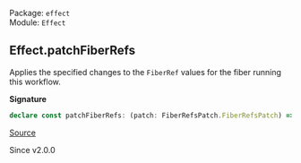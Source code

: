 Package: `effect`<br />
Module: `Effect`<br />

## Effect.patchFiberRefs

Applies the specified changes to the `FiberRef` values for the fiber
running this workflow.

**Signature**

```ts
declare const patchFiberRefs: (patch: FiberRefsPatch.FiberRefsPatch) => Effect<void>
```

[Source](https://github.com/Effect-TS/effect/tree/main/packages/effect/src/Effect.ts#L10272)

Since v2.0.0